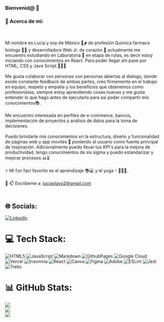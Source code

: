 ### Bienvenid@ 👋

### 💫 Acerca de mi:

<br><br>Mi nombre es Lucia y soy de México 🌮🌶 de profesión Quimíca farmaco biologa 🥼🧪 y desarrolladora Web Jr. de corazón 💖
actualmente me encuentro estudiando en Laboratoria <L> 💛 en etapa de rutas, es decir estoy iniciando con conocimientos en React. 
Para poder llegar ahí  pase por HTML, CSS y Java Script 🚀👩‍💻 <br><br>
Me gusta colaborar con personas con personas abiertas al dialogo, donde existe constante feedback de ambas partes,
creo firmemente en el trabajo en equipo, respeto y empatía y los beneficios que obtenemos como profesionistas, 
siempre estoy aprendiendo cosas nuevas y me gusta entender lo que hago antes de ejecutarlo para así poder compartir mis conocimientos📚. <br><br>
Me encuentro interesada en perfiles de e-commerce, bancos, implementación de proyectos y análisis de datos para la toma de decisiones.<br><br>
Puedo brindarte mis conocimientos en la estructura, diseño y funcionalidad de páginas web y app moviles 🎯 poniendo al usuario como fuente principal
de inspiración. Adicionalmente puedo llevar tus KPI´s para la mejora de productividad, tengo conocimientos de six sigma y puedo
estandarizar y mejorar procesos.📊⏳<br><br>
⚡ Mi fun fact favorito es el aprendizaje 📚💻 y el yoga ✨🧘‍♀️🧿.<br><br>
💬 📫 Escribeme a: luciaolayo2@gmail.com <br><br>

## 🌐 Socials:
[![LinkedIn](https://img.shields.io/badge/LinkedIn-%230077B5.svg?logo=linkedin&logoColor=white)](https://linkedin.com/in//lucia-perez-olayo) 

# 💻 Tech Stack:
![HTML5](https://img.shields.io/badge/html5-%23E34F26.svg?style=for-the-badge&logo=html5&logoColor=white) ![JavaScript](https://img.shields.io/badge/javascript-%23323330.svg?style=for-the-badge&logo=javascript&logoColor=%23F7DF1E) ![Markdown](https://img.shields.io/badge/markdown-%23000000.svg?style=for-the-badge&logo=markdown&logoColor=white) ![GithubPages](https://img.shields.io/badge/github%20pages-121013?style=for-the-badge&logo=github&logoColor=white) ![Google Cloud](https://img.shields.io/badge/GoogleCloud-%234285F4.svg?style=for-the-badge&logo=google-cloud&logoColor=white) ![Vercel](https://img.shields.io/badge/vercel-%23000000.svg?style=for-the-badge&logo=vercel&logoColor=white) ![Insomnia](https://img.shields.io/badge/Insomnia-black?style=for-the-badge&logo=insomnia&logoColor=5849BE) ![React](https://img.shields.io/badge/react-%2320232a.svg?style=for-the-badge&logo=react&logoColor=%2361DAFB) ![Canva](https://img.shields.io/badge/Canva-%2300C4CC.svg?style=for-the-badge&logo=Canva&logoColor=white) ![Figma](https://img.shields.io/badge/figma-%23F24E1E.svg?style=for-the-badge&logo=figma&logoColor=white) ![Adobe](https://img.shields.io/badge/adobe-%23FF0000.svg?style=for-the-badge&logo=adobe&logoColor=white) ![ESLint](https://img.shields.io/badge/ESLint-4B3263?style=for-the-badge&logo=eslint&logoColor=white) ![Jest](https://img.shields.io/badge/-jest-%23C21325?style=for-the-badge&logo=jest&logoColor=white) ![Trello](https://img.shields.io/badge/Trello-%23026AA7.svg?style=for-the-badge&logo=Trello&logoColor=white)

# 📊 GitHub Stats:
![](https://github-readme-stats.vercel.app/api?username=uzy3090&theme=gruvbox&hide_border=false&include_all_commits=false&count_private=false)<br/>
![](https://github-readme-streak-stats.herokuapp.com/?user=uzy3090&theme=gruvbox&hide_border=false)<br/>
![](https://github-readme-stats.vercel.app/api/top-langs/?username=uzy3090&theme=gruvbox&hide_border=false&include_all_commits=false&count_private=false&layout=compact)

<!-- Proudly created with GPRM ( https://gprm.itsvg.in ) -->

